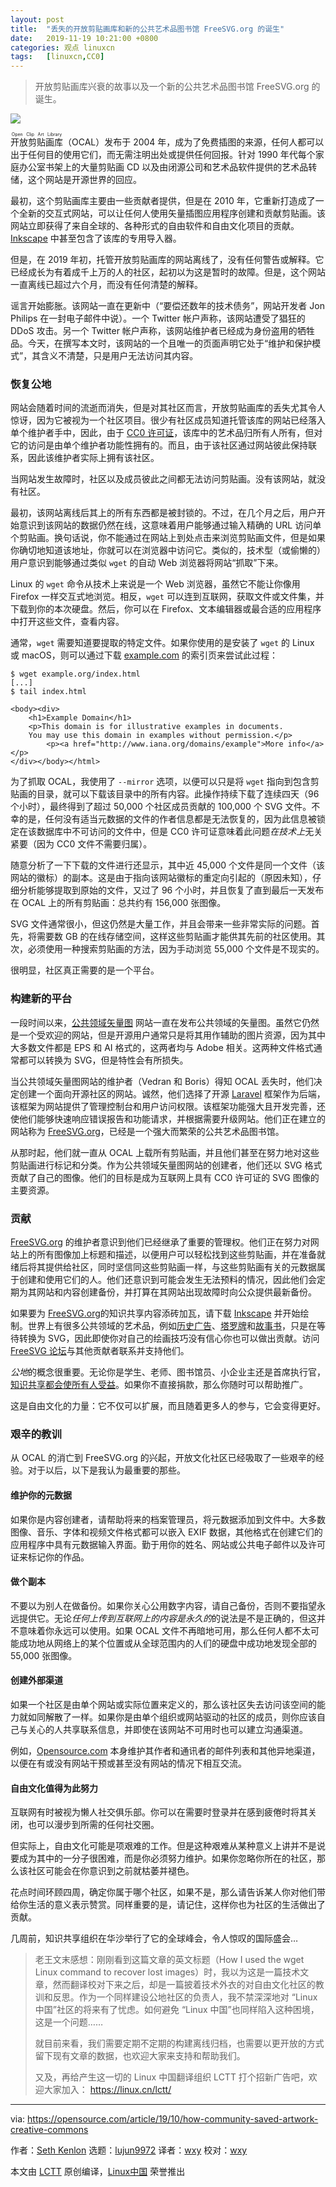 ```yaml
---
layout: post
title:	"丢失的开放剪贴画库和新的公共艺术品图书馆 FreeSVG.org 的诞生"
date:	2019-11-19 10:21:00 +0800 
categories:	观点 linuxcn 
tags:	[linuxcn,CC0]
---
```




> 
> 开放剪贴画库兴衰的故事以及一个新的公共艺术品图书馆 FreeSVG.org 的诞生。
> 
> 
> 


![](/Asserts/Images//attachment/album/201911/19/102040imbybpl32vgdibbm.jpg)


<ruby> 开放剪贴画库 <rt>  Open Clip Art Library </rt></ruby>（OCAL）发布于 2004 年，成为了免费插图的来源，任何人都可以出于任何目的使用它们，而无需注明出处或提供任何回报。针对 1990 年代每个家庭办公室书架上的大量剪贴画 CD 以及由闭源公司和艺术品软件提供的艺术品转储，这个网站是开源世界的回应。


最初，这个剪贴画库主要由一些贡献者提供，但是在 2010 年，它重新打造成了一个全新的交互式网站，可以让任何人使用矢量插图应用程序创建和贡献剪贴画。该网站立即获得了来自全球的、各种形式的自由软件和自由文化项目的贡献。[Inkscape](https://opensource.com/article/18/1/inkscape-absolute-beginners) 中甚至包含了该库的专用导入器。


但是，在 2019 年初，托管开放剪贴画库的网站离线了，没有任何警告或解释。它已经成长为有着成千上万的人的社区，起初以为这是暂时的故障。但是，这个网站一直离线已超过六个月，而没有任何清楚的解释。


谣言开始膨胀。该网站一直在更新中（“要偿还数年的技术债务”，网站开发者 Jon Philips 在一封电子邮件中说）。一个 Twitter 帐户声称，该网站遭受了猖狂的 DDoS 攻击。另一个 Twitter 帐户声称，该网站维护者已经成为身份盗用的牺牲品。今天，在撰写本文时，该网站的一个且唯一的页面声明它处于“维护和保护模式”，其含义不清楚，只是用户无法访问其内容。


### 恢复公地


网站会随着时间的流逝而消失，但是对其社区而言，开放剪贴画库的丢失尤其令人惊讶，因为它被视为一个社区项目。很少有社区成员知道托管该库的网站已经落入单个维护者手中，因此，由于 [CC0 许可证](https://creativecommons.org/share-your-work/public-domain/cc0/)，该库中的艺术品归所有人所有，但对它的访问是由单个维护者功能性拥有的。而且，由于该社区通过网站彼此保持联系，因此该维护者实际上拥有该社区。


当网站发生故障时，社区以及成员彼此之间都无法访问剪贴画。没有该网站，就没有社区。


最初，该网站离线后其上的所有东西都是被封锁的。不过，在几个月之后，用户开始意识到该网站的数据仍然在线，这意味着用户能够通过输入精确的 URL 访问单个剪贴画。换句话说，你不能通过在网站上到处点击来浏览剪贴画文件，但是如果你确切地知道该地址，你就可以在浏览器中访问它。类似的，技术型（或偷懒的）用户意识到能够通过类似 `wget` 的自动 Web 浏览器将网站“抓取”下来。


Linux 的 `wget` 命令从技术上来说是一个 Web 浏览器，虽然它不能让你像用 Firefox 一样交互式地浏览。相反，`wget` 可以连到互联网，获取文件或文件集，并下载到你的本次硬盘。然后，你可以在 Firefox、文本编辑器或最合适的应用程序中打开这些文件，查看内容。


通常，`wget` 需要知道要提取的特定文件。如果你使用的是安装了 `wget` 的 Linux 或 macOS，则可以通过下载 [example.com](http://example.com) 的索引页来尝试此过程：



```
$ wget example.org/index.html
[...]
$ tail index.html

<body><div>
    <h1>Example Domain</h1>
    <p>This domain is for illustrative examples in documents.
    You may use this domain in examples without permission.</p>
        <p><a href="http://www.iana.org/domains/example">More info</a></p>
</div></body></html>
```

为了抓取 OCAL，我使用了 `--mirror` 选项，以便可以只是将 `wget` 指向到包含剪贴画的目录，就可以下载该目录中的所有内容。此操作持续下载了连续四天（96 个小时），最终得到了超过 50,000 个社区成员贡献的 100,000 个 SVG 文件。不幸的是，任何没有适当元数据的文件的作者信息都是无法恢复的，因为此信息被锁定在该数据库中不可访问的文件中，但是 CC0 许可证意味着此问题*在技术上*无关紧要（因为 CC0 文件不需要归属）。


随意分析了一下下载的文件进行还显示，其中近 45,000 个文件是同一个文件（该网站的徽标）的副本。这是由于指向该网站徽标的重定向引起的（原因未知），仔细分析能够提取到原始的文件，又过了 96 个小时，并且恢复了直到最后一天发布在 OCAL 上的所有剪贴画：总共约有 156,000 张图像。


SVG 文件通常很小，但这仍然是大量工作，并且会带来一些非常实际的问题。首先，将需要数 GB 的在线存储空间，这样这些剪贴画才能供其先前的社区使用。其次，必须使用一种搜索剪贴画的方法，因为手动浏览 55,000 个文件是不现实的。


很明显，社区真正需要的是一个平台。


### 构建新的平台


一段时间以来，[公共领域矢量图](http://publicdomainvectors.org) 网站一直在发布公共领域的矢量图。虽然它仍然是一个受欢迎的网站，但是开源用户通常只是将其用作辅助的图片资源，因为其中大多数文件都是 EPS 和 AI 格式的，这两者均与 Adobe 相关。这两种文件格式通常都可以转换为 SVG，但是特性会有所损失。


当公共领域矢量图网站的维护者（Vedran 和 Boris）得知 OCAL 丢失时，他们决定创建一个面向开源社区的网站。诚然，他们选择了开源 [Laravel](https://github.com/viralsolani/laravel-adminpanel) 框架作为后端，该框架为网站提供了管理控制台和用户访问权限。该框架功能强大且开发完善，还使他们能够快速响应错误报告和功能请求，并根据需要升级网站。他们正在建立的网站称为 [FreeSVG.org](https://freesvg.org)，已经是一个强大而繁荣的公共艺术品图书馆。


从那时起，他们就一直从 OCAL 上载所有剪贴画，并且他们甚至在努力地对这些剪贴画进行标记和分类。作为公共领域矢量图网站的创建者，他们还以 SVG 格式贡献了自己的图像。他们的目标是成为互联网上具有 CC0 许可证的 SVG 图像的主要资源。


### 贡献


[FreeSVG.org](https://freesvg.org) 的维护者意识到他们已经继承了重要的管理权。他们正在努力对网站上的所有图像加上标题和描述，以便用户可以轻松找到这些剪贴画，并在准备就绪后将其提供给社区，同时坚信同这些剪贴画一样，与这些剪贴画有关的元数据属于创建和使用它们的人。他们还意识到可能会发生无法预料的情况，因此他们会定期为其网站和内容创建备份，并打算在其网站出现故障时向公众提供最新备份。


如果要为 [FreeSVG.org](http://freesvg.org)的知识共享内容添砖加瓦，请下载 [Inkscape](http://inkscape.org) 并开始绘制。世界上有很多公共领域的艺术品，例如[历史广告](https://freesvg.org/drinking-coffee-vector-drawing)、[塔罗牌](https://freesvg.org/king-of-swords-tarot-card)和[故事书](https://freesvg.org/space-pioneers-135-scene-vector-image)，只是在等待转换为 SVG，因此即使你对自己的绘画技巧没有信心你也可以做出贡献。访问 [FreeSVG 论坛](http://forum.freesvg.org/)与其他贡献者联系并支持他们。


*公地*的概念很重要。无论你是学生、老师、图书馆员、小企业主还是首席执行官，[知识共享都会使所有人受益](https://opensource.com/article/18/1/creative-commons-real-world)。如果你不直接捐款，那么你随时可以帮助推广。


这是自由文化的力量：它不仅可以扩展，而且随着更多人的参与，它会变得更好。


### 艰辛的教训


从 OCAL 的消亡到 FreeSVG.org 的兴起，开放文化社区已经吸取了一些艰辛的经验。对于以后，以下是我认为最重要的那些。


#### 维护你的元数据


如果你是内容创建者，请帮助将来的档案管理员，将元数据添加到文件中。大多数图像、音乐、字体和视频文件格式都可以嵌入 EXIF 数据，其他格式在创建它们的应用程序中具有元数据输入界面。勤于用你的姓名、网站或公共电子邮件以及许可证来标记你的作品。


#### 做个副本


不要以为别人在做备份。如果你关心公用数字内容，请自己备份，否则不要指望永远提供它。无论*任何上传到互联网上的内容是永久的*的说法是不是正确的，但这并不意味着你永远可以使用。如果 OCAL 文件不再暗地可用，那么任何人都不太可能成功地从网络上的某个位置或从全球范围内的人们的硬盘中成功地发现全部的 55,000 张图像。


#### 创建外部渠道


如果一个社区是由单个网站或实际位置来定义的，那么该社区失去访问该空间的能力就如同解散了一样。如果你是由单个组织或网站驱动的社区的成员，则你应该自己与关心的人共享联系信息，并即使在该网站不可用时也可以建立沟通渠道。


例如，[Opensource.com](http://Opensource.com) 本身维护其作者和通讯者的邮件列表和其他异地渠道，以便在有或没有网站干预或甚至没有网站的情况下相互交流。


#### 自由文化值得为此努力


互联网有时被视为懒人社交俱乐部。你可以在需要时登录并在感到疲倦时将其关闭，也可以漫步到所需的任何社交圈。


但实际上，自由文化可能是项艰难的工作。但是这种艰难从某种意义上讲并不是说要成为其中的一分子很困难，而是你必须努力维护。如果你忽略你所在的社区，那么该社区可能会在你意识到之前就枯萎并褪色。


花点时间环顾四周，确定你属于哪个社区，如果不是，那么请告诉某人你对他们带给你生活的意义表示赞赏。同样重要的是，请记住，这样你也为社区的生活做出了贡献。


几周前，知识共享组织在华沙举行了它的全球峰会，令人惊叹的国际盛会…



> 
> 老王文末感想：刚刚看到这篇文章的英文标题（How I used the wget Linux command to recover lost images）时，我以为这是一篇技术文章，然而翻译校对下来之后，却是一篇披着技术外衣的对自由文化社区的教训和反思。作为一个同样建设公地社区的负责人，我不禁深深地对 “Linux 中国”社区的将来有了忧虑。如何避免 “Linux 中国”也同样陷入这种困境，这是一个问题……
> 
> 
> 就目前来看，我们需要定期不定期的构建离线归档，也需要以更开放的方式留下现有文章的数据，也欢迎大家来支持和帮助我们。
> 
> 
> 又及，再给产生这一切的 Linux 中国翻译组织 LCTT 打个招新广告吧，欢迎大家加入： <https://linux.cn/lctt/> 
> 
> 
> 




---


via: <https://opensource.com/article/19/10/how-community-saved-artwork-creative-commons>


作者：[Seth Kenlon](https://opensource.com/users/seth) 选题：[lujun9972](https://github.com/lujun9972) 译者：[wxy](https://github.com/wxy) 校对：[wxy](https://github.com/wxy)


本文由 [LCTT](https://github.com/LCTT/TranslateProject) 原创编译，[Linux中国](https://linux.cn/) 荣誉推出
